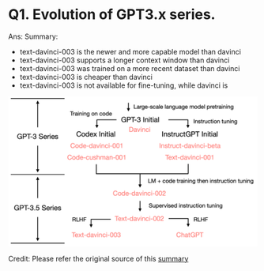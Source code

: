 
# Q1. Evolution of GPT3.x series.
Ans: Summary:
* text-davinci-003 is the newer and more capable model than davinci
* text-davinci-003 supports a longer context window than davinci
* text-davinci-003 was trained on a more recent dataset than davinci
* text-davinci-003 is cheaper than davinci
* text-davinci-003 is not available for fine-tuning, while davinci is

![GPT3.X Series](https://github.com/Praveen76/LLM-Projects-Archive/blob/main/images/GPT3.X-%20series.png)

Credit: Please refer the original source of this [summary](https://stackoverflow.com/questions/76173414/openai-gpt-3-api-what-is-the-difference-between-davinci-and-text-davinci-003)
